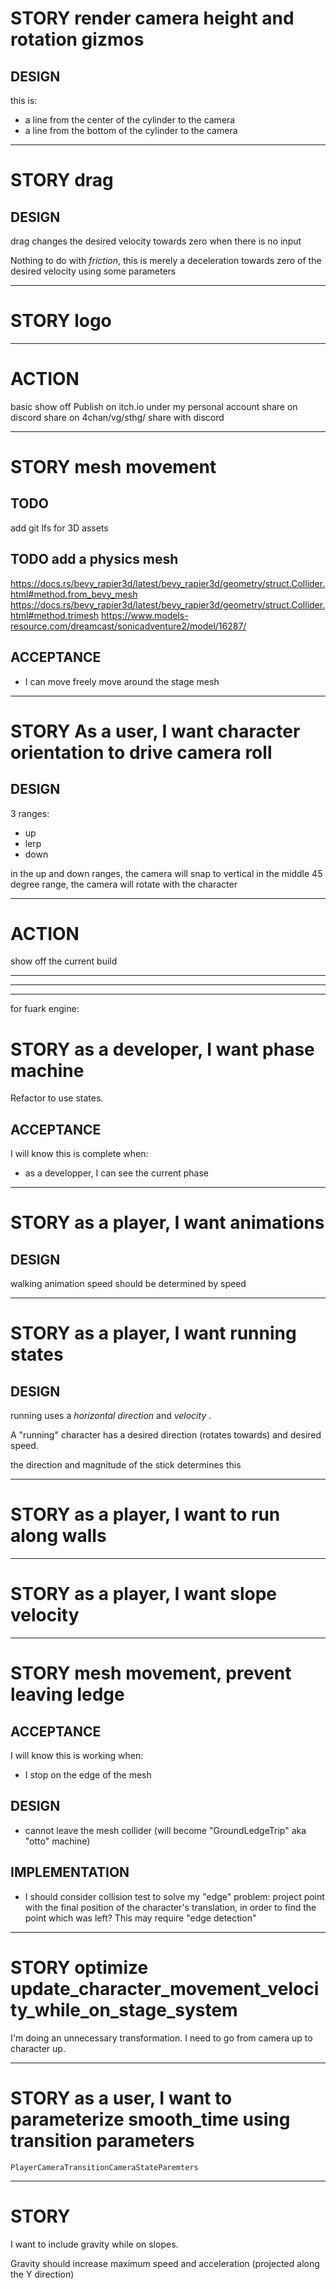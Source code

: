 # STORY render camera height and rotation gizmos

## DESIGN

this is:

- a line from the center of the cylinder to the camera
- a line from the bottom of the cylinder to the camera

---

# STORY drag

## DESIGN

drag changes the desired velocity towards zero when there is no input

Nothing to do with _friction_, this is merely a deceleration towards zero of the desired velocity using some parameters

---

# STORY logo

---

# ACTION

basic show off
Publish on itch.io under my personal account
share on discord
share on 4chan/vg/sthg/
share with discord

---

# STORY mesh movement

## TODO

add git lfs for 3D assets

## TODO add a physics mesh

https://docs.rs/bevy_rapier3d/latest/bevy_rapier3d/geometry/struct.Collider.html#method.from_bevy_mesh
https://docs.rs/bevy_rapier3d/latest/bevy_rapier3d/geometry/struct.Collider.html#method.trimesh
https://www.models-resource.com/dreamcast/sonicadventure2/model/16287/

## ACCEPTANCE

- I can move freely move around the stage mesh

---

# STORY As a user, I want character orientation to drive camera roll

## DESIGN

3 ranges:

- up
- lerp
- down

in the up and down ranges, the camera will snap to vertical
in the middle 45 degree range, the camera will rotate with the character

---

# ACTION

show off the current build

---

---

---

for fuark engine:

# STORY as a developer, I want phase machine

Refactor to use states.

## ACCEPTANCE

I will know this is complete when:

- as a developper, I can see the current phase

---

# STORY as a player, I want animations

## DESIGN

walking animation speed should be determined by speed

---

# STORY as a player, I want running states

## DESIGN

running uses a _horizontal direction_ and _velocity_ .

A "running" character has a desired direction (rotates towards) and desired speed.

the direction and magnitude of the stick determines this

---

# STORY as a player, I want to run along walls

---

# STORY as a player, I want slope velocity

---

# STORY mesh movement, prevent leaving ledge

## ACCEPTANCE

I will know this is working when:

- I stop on the edge of the mesh

## DESIGN

- cannot leave the mesh collider (will become "GroundLedgeTrip" aka "otto" machine)

## IMPLEMENTATION

- I should consider collision test to solve my "edge" problem: project point with the final position of the character's translation, in order to find the point which was left?
  This may require "edge detection"

---

# STORY optimize update_character_movement_velocity_while_on_stage_system

I'm doing an unnecessary transformation. I need to go from camera up to character up.

---

# STORY as a user, I want to parameterize smooth_time using transition parameters

`PlayerCameraTransitionCameraStateParemters`

---

# STORY

I want to include gravity while on slopes.

Gravity should increase maximum speed and acceleration (projected along the Y direction)
